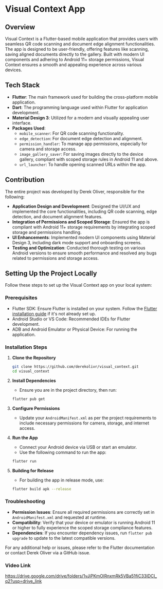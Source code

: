 # Visual Context App

## Overview

Visual Context is a Flutter-based mobile application that provides users with seamless QR code scanning and document edge alignment functionalities. The app is designed to be user-friendly, offering features like scanning, saving aligned documents directly to the gallery. Built with modern UI components and adhering to Android 11+ storage permissions, Visual Context ensures a smooth and appealing experience across various devices.

## Tech Stack

- **Flutter**: The main framework used for building the cross-platform mobile application.
- **Dart**: The programming language used within Flutter for application development.
- **Material Design 3**: Utilized for a modern and visually appealing user interface.
- **Packages Used**:
  - `mobile_scanner`: For QR code scanning functionality.
  - `edge_detection`: For document edge detection and alignment.
  - `permission_handler`: To manage app permissions, especially for camera and storage access.
  - `image_gallery_saver`: For saving images directly to the device gallery, compliant with scoped storage rules in Android 11 and above.
  - `url_launcher`: To handle opening scanned URLs within the app.

## Contribution

The entire project was developed by Derek Oliver, responsible for the following:

- **Application Design and Development**: Designed the UI/UX and implemented the core functionalities, including QR code scanning, edge detection, and document alignment features.
- **Integration of Permissions and Scoped Storage**: Ensured the app is compliant with Android 11+ storage requirements by integrating scoped storage and permissions handling.
- **UI Enhancements**: Implemented modern UI components using Material Design 3, including dark mode support and onboarding screens.
- **Testing and Optimization**: Conducted thorough testing on various Android versions to ensure smooth performance and resolved any bugs related to permissions and storage access.

## Setting Up the Project Locally

Follow these steps to set up the Visual Context app on your local system:

### Prerequisites

- Flutter SDK: Ensure Flutter is installed on your system. Follow the [Flutter installation guide](https://flutter.dev/docs/get-started/install) if it's not already set up.
- Android Studio or VS Code: Recommended IDEs for Flutter development.
- ADB and Android Emulator or Physical Device: For running the application.

### Installation Steps

1. **Clone the Repository**

   ```bash
   git clone https://github.com/derekolivr/visual_context.git
   cd visual_context
   ```

2. **Install Dependencies**

   - Ensure you are in the project directory, then run:

   ```bash
   flutter pub get
   ```

3. **Configure Permissions**

   - Update your `AndroidManifest.xml` as per the project requirements to include necessary permissions for camera, storage, and internet access.

4. **Run the App**

   - Connect your Android device via USB or start an emulator.
   - Use the following command to run the app:

   ```bash
   flutter run
   ```

5. **Building for Release**
   - For building the app in release mode, use:
   ```bash
   flutter build apk --release
   ```

### Troubleshooting

- **Permission Issues**: Ensure all required permissions are correctly set in `AndroidManifest.xml` and requested at runtime.
- **Compatibility**: Verify that your device or emulator is running Android 11 or higher to fully experience the scoped storage compliance features.
- **Dependencies**: If you encounter dependency issues, run `flutter pub upgrade` to update to the latest compatible versions.

For any additional help or issues, please refer to the Flutter documentation or contact Derek Oliver via a GitHub issue.


### Video Link
https://drive.google.com/drive/folders/1vJiPKmOlRnxmRk5VBa51fiC33IDCl_q2?usp=drive_link
